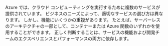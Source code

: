 Azure では、クラウド コンピューティングを実行するために複数のサービスが提供されています。 ビジネスのニーズによって、適切なサービスの選び方は異なります。 しかし、機能にいくつかの重複があります。 たとえば、サーバーレスのアーキテクチャの一部として、コンテナーまたは Azure 関数のいずれかを使用することができます。 正しく判断することは、サービスの機能および開発チームのエクスペリエンスとパフォーマンスの両方に依存します。